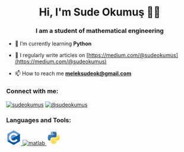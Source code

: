 <h1 align="center">Hi, I'm Sude Okumuş 👋🏻</h1>
<h3 align="center">I am a student of mathematical engineering</h3>

- 🌱 I’m currently learning **Python**

- 📝 I regularly write articles on [https://medium.com/@sudeokumus](https://medium.com/@sudeokumus)

- 📫 How to reach me **meleksudeok@gmail.com**

<h3 align="left">Connect with me:</h3>
<p align="left">
<a href="https://linkedin.com/in/sudeokumus" target="blank"><img align="center" src="https://raw.githubusercontent.com/rahuldkjain/github-profile-readme-generator/master/src/images/icons/Social/linked-in-alt.svg" alt="sudeokumus" height="30" width="40" /></a>
<a href="https://medium.com/@sudeokumus" target="blank"><img align="center" src="https://raw.githubusercontent.com/rahuldkjain/github-profile-readme-generator/master/src/images/icons/Social/medium.svg" alt="@sudeokumus" height="30" width="40" /></a>
</p>

<h3 align="left">Languages and Tools:</h3>
<p align="left"> <a href="https://www.cprogramming.com/" target="_blank" rel="noreferrer"> <img src="https://raw.githubusercontent.com/devicons/devicon/master/icons/c/c-original.svg" alt="c" width="40" height="40"/> </a> <a href="https://www.mathworks.com/" target="_blank" rel="noreferrer"> <img src="https://upload.wikimedia.org/wikipedia/commons/2/21/Matlab_Logo.png" alt="matlab" width="40" height="40"/> </a> <a href="https://www.python.org" target="_blank" rel="noreferrer"> <img src="https://raw.githubusercontent.com/devicons/devicon/master/icons/python/python-original.svg" alt="python" width="40" height="40"/> </a> </p>
